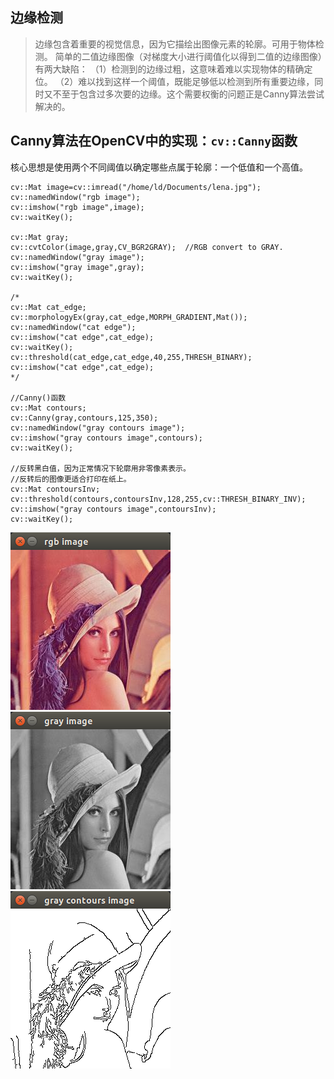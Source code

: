 
## 边缘检测
> 边缘包含着重要的视觉信息，因为它描绘出图像元素的轮廓。可用于物体检测。
简单的二值边缘图像（对梯度大小进行阈值化以得到二值的边缘图像）有两大缺陷：
（1）检测到的边缘过粗，这意味着难以实现物体的精确定位。
（2）难以找到这样一个阈值，既能足够低以检测到所有重要边缘，同时又不至于包含过多次要的边缘。这个需要权衡的问题正是Canny算法尝试解决的。

## Canny算法在OpenCV中的实现：`cv::Canny`函数
核心思想是使用两个不同阈值以确定哪些点属于轮廓：一个低值和一个高值。

```
cv::Mat image=cv::imread("/home/ld/Documents/lena.jpg");
cv::namedWindow("rgb image");
cv::imshow("rgb image",image);
cv::waitKey();

cv::Mat gray;
cv::cvtColor(image,gray,CV_BGR2GRAY);  //RGB convert to GRAY.
cv::namedWindow("gray image");
cv::imshow("gray image",gray);
cv::waitKey();

/*
cv::Mat cat_edge;
cv::morphologyEx(gray,cat_edge,MORPH_GRADIENT,Mat());
cv::namedWindow("cat edge");
cv::imshow("cat edge",cat_edge);
cv::waitKey();
cv::threshold(cat_edge,cat_edge,40,255,THRESH_BINARY);
cv::imshow("cat edge",cat_edge);
*/

//Canny()函数
cv::Mat contours;
cv::Canny(gray,contours,125,350);
cv::namedWindow("gray contours image");
cv::imshow("gray contours image",contours);
cv::waitKey();

//反转黑白值，因为正常情况下轮廓用非零像素表示。
//反转后的图像更适合打印在纸上。
cv::Mat contoursInv;
cv::threshold(contours,contoursInv,128,255,cv::THRESH_BINARY_INV);
cv::imshow("gray contours image",contoursInv);
cv::waitKey();
```
![rgb_image](./images/rgb_image.png)
![gray_image](./images/gray_image.png)
![Canny](./images/Canny_gray.png)
